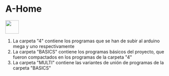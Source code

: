 # A-Home
<img src="https://user-images.githubusercontent.com/31405248/114205256-65441880-995a-11eb-8a12-07e4bf350dcc.png
" width="42" height="42"></img>
  1) La carpeta "4" contiene los programas que se han de subir al arduino mega y uno respectivamente
  2) La carpeta "BASICS" contiene los programas básicos del proyecto, que fueron compactados en los programas de la carpeta "4"
  3) La carpeta "MULTI" contiene las variantes de unión de programas de la carpeta "BASICS"
